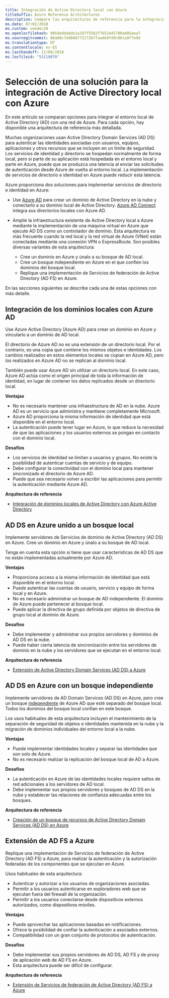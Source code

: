 ```yaml
---
title: Integración de Active Directory local con Azure
titleSuffix: Azure Reference Architectures
description: Compare las arquitecturas de referencia para la integración de Active Directory local con Azure.
ms.date: 07/02/2018
ms.custom: seodec18
ms.openlocfilehash: 905dedda6de1a107f55b2f7651441780a685aea7
ms.sourcegitcommit: 88a68c7e9b6b772172b7faa4b9fd9c061a9f7e9d
ms.translationtype: HT
ms.contentlocale: es-ES
ms.lasthandoff: 12/08/2018
ms.locfileid: "53119870"
---
```

# <a name="choose-a-solution-for-integrating-on-premises-active-directory-with-azure"></a>Selección de una solución para la integración de Active Directory local con Azure

En este artículo se comparan opciones para integrar el entorno local de Active Directory (AD) con una red de Azure. Para cada opción, hay disponible una arquitectura de referencia más detallada.

Muchas organizaciones usan Active Directory Domain Services (AD DS) para autenticar las identidades asociadas con usuarios, equipos, aplicaciones y otros recursos que se incluyen en un límite de seguridad. Los servicios de identidad y directorio se hospedan normalmente de forma local, pero si parte de su aplicación está hospedada en el entorno local y parte en Azure, puede que se produzca una latencia al enviar las solicitudes de autenticación desde Azure de vuelta al entorno local. La implementación de servicios de directorio e identidad en Azure puede reducir esta latencia.

Azure proporciona dos soluciones para implementar servicios de directorio e identidad en Azure:

- Use [Azure AD][azure-active-directory] para crear un dominio de Active Directory en la nube y conectarlo a su dominio local de Active Directory. [Azure AD Connect][azure-ad-connect] integra sus directorios locales con Azure AD.

- Amplíe la infraestructura existente de Active Directory local a Azure mediante la implementación de una máquina virtual en Azure que ejecute AD DS como un controlador de dominio. Esta arquitectura es más frecuente cuando la red local y la red virtual de Azure (VNet) están conectadas mediante una conexión VPN o ExpressRoute. Son posibles diversas variantes de esta arquitectura:

  - Cree un dominio en Azure y únalo a su bosque de AD local.
  - Cree un bosque independiente en Azure en el que confíen los dominios del bosque local.
  - Replique una implementación de Servicios de federación de Active Directory (AD FS) en Azure.

En las secciones siguientes se describe cada una de estas opciones con más detalle.

## <a name="integrate-your-on-premises-domains-with-azure-ad"></a>Integración de los dominios locales con Azure AD

Use Azure Active Directory (Azure AD) para crear un dominio en Azure y vincularlo a un dominio de AD local.

El directorio de Azure AD no es una extensión de un directorio local. Por el contrario, es una copia que contiene los mismos objetos e identidades. Los cambios realizados en estos elementos locales se copian en Azure AD, pero los realizados en Azure AD no se replican al dominio local.

También puede usar Azure AD sin utilizar un directorio local. En este caso, Azure AD actúa como el origen principal de toda la información de identidad, en lugar de contener los datos replicados desde un directorio local.

**Ventajas**

- No es necesario mantener una infraestructura de AD en la nube. Azure AD es un servicio que administra y mantiene completamente Microsoft.
- Azure AD proporciona la misma información de identidad que está disponible en el entorno local.
- La autenticación puede tener lugar en Azure, lo que reduce la necesidad de que las aplicaciones y los usuarios externos se pongan en contacto con el dominio local.

**Desafíos**

- Los servicios de identidad se limitan a usuarios y grupos. No existe la posibilidad de autenticar cuentas de servicio y de equipo.
- Debe configurar la conectividad con el dominio local para mantener sincronizado el directorio de Azure AD. 
- Puede que sea necesario volver a escribir las aplicaciones para permitir la autenticación mediante Azure AD.

**Arquitectura de referencia**

- [Integración de dominios locales de Active Directory con Azure Active Directory][aad]

## <a name="ad-ds-in-azure-joined-to-an-on-premises-forest"></a>AD DS en Azure unido a un bosque local

Implemente servidores de Servicios de dominio de Active Directory (AD DS) en Azure. Cree un dominio en Azure y únalo a su bosque de AD local. 

Tenga en cuenta esta opción si tiene que usar características de AD DS que no están implementadas actualmente por Azure AD. 

**Ventajas**

- Proporciona acceso a la misma información de identidad que está disponible en el entorno local.
- Puede autenticar las cuentas de usuario, servicio y equipo de forma local y en Azure.
- No es necesario administrar un bosque de AD independiente. El dominio de Azure puede pertenecer al bosque local.
- Puede aplicar la directiva de grupo definida por objetos de directiva de grupo local al dominio de Azure.

**Desafíos**

- Debe implementar y administrar sus propios servidores y dominios de AD DS en la nube.
- Puede haber cierta latencia de sincronización entre los servidores de dominio en la nube y los servidores que se ejecutan en el entorno local.

**Arquitectura de referencia**

- [Extensión de Active Directory Domain Services (AD DS) a Azure][ad-ds]

## <a name="ad-ds-in-azure-with-a-separate-forest"></a>AD DS en Azure con un bosque independiente

Implemente servidores de AD Domain Services (AD DS) en Azure, pero cree un bosque [independiente][ad-forest-defn] de Azure AD que esté separado del bosque local. Todos los dominios del bosque local confían en este bosque.

Los usos habituales de esta arquitectura incluyen el mantenimiento de la separación de seguridad de objetos e identidades mantenida en la nube y la migración de dominios individuales del entorno local a la nube.

**Ventajas**

- Puede implementar identidades locales y separar las identidades que son solo de Azure.
- No es necesario realizar la replicación del bosque local de AD a Azure.

**Desafíos**

- La autenticación en Azure de las identidades locales requiere saltos de red adicionales a los servidores de AD local.
- Debe implementar sus propios servidores y bosques de AD DS en la nube y establecer las relaciones de confianza adecuadas entre los bosques.

**Arquitectura de referencia**

- [Creación de un bosque de recursos de Active Directory Domain Services (AD DS) en Azure][ad-ds-forest]

## <a name="extend-ad-fs-to-azure"></a>Extensión de AD FS a Azure

Replique una implementación de Servicios de federación de Active Directory (AD FS) a Azure, para realizar la autenticación y la autorización federadas de los componentes que se ejecutan en Azure. 

Usos habituales de esta arquitectura:

- Autenticar y autorizar a los usuarios de organizaciones asociadas.
- Permitir a los usuarios autenticarse en exploradores web que se ejecutan fuera del firewall de la organización.
- Permitir a los usuarios conectarse desde dispositivos externos autorizados, como dispositivos móviles. 

**Ventajas**

- Puede aprovechar las aplicaciones basadas en notificaciones.
- Ofrece la posibilidad de confiar la autenticación a asociados externos.
- Compatibilidad con un gran conjunto de protocolos de autenticación.

**Desafíos**

- Debe implementar sus propios servidores de AD DS, AD FS y de proxy de aplicación web de AD FS en Azure.
- Esta arquitectura puede ser difícil de configurar.

**Arquitectura de referencia**

- [Extensión de Servicios de federación de Active Directory (AD FS) a Azure][adfs]

<!-- links -->

[aad]: ./azure-ad.md
[ad-ds]: ./adds-extend-domain.md
[ad-ds-forest]: ./adds-forest.md
[ad-forest-defn]: /windows/desktop/AD/forests
[adfs]: ./adfs.md

[azure-active-directory]: /azure/active-directory-domain-services/active-directory-ds-overview
[azure-ad-connect]: /azure/active-directory/hybrid/whatis-hybrid-identity
